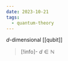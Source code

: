 ```yaml
---
date: 2023-10-21
tags:
  - quantum-theory
---
```


$d$-dimensional [[qubit]]

>[!info]-
> $d \in \mathbb{N}$ 